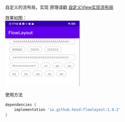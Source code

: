 自定义的流布局，实现 原理请戳
[自定义VIew实现流布局](https://hezd.github.io/2021/12/24/%E8%87%AA%E5%AE%9A%E4%B9%89ViewGroup/ "自定义VIew实现流布局")

效果如图：
<br/>
<img src="https://github.com/hezd/Image-Folders/blob/master/FlowLayout/flowlayout-03.png?raw=true" alt="image-20211224202434667" style="zoom: 50%;" />

使用方法
```groovy
dependencies {
    implementation 'io.github.hezd:flowlayout:1.0.2'
}
```
